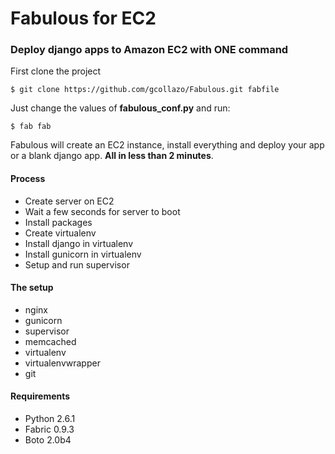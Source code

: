 # Fabulous for EC2
### Deploy django apps to Amazon EC2 with ONE command

First clone the project
    
    $ git clone https://github.com/gcollazo/Fabulous.git fabfile

Just change the values of __fabulous_conf.py__ and run:    
    
    $ fab fab

Fabulous will create an EC2 instance, install everything and deploy your app or a blank django app. __All in less than 2 minutes__.

#### Process
* Create server on EC2
* Wait a few seconds for server to boot
* Install packages
* Create virtualenv
* Install django in virtualenv
* Install gunicorn in virtualenv
* Setup and run supervisor

#### The setup
* nginx
* gunicorn
* supervisor
* memcached
* virtualenv
* virtualenvwrapper
* git

#### Requirements
* Python 2.6.1
* Fabric 0.9.3
* Boto 2.0b4
